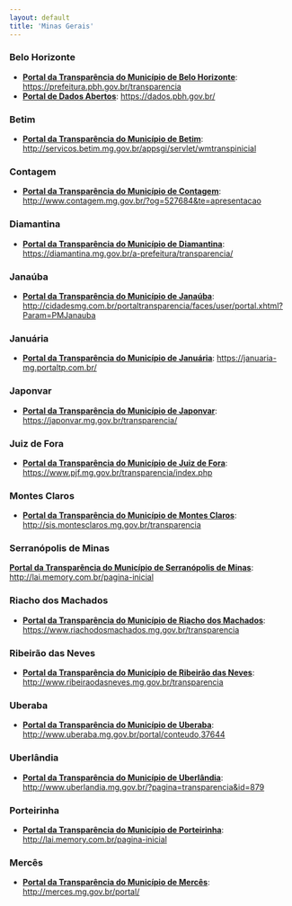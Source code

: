 ```yaml
---
layout: default
title: 'Minas Gerais'
---
```


### Belo Horizonte

- **[Portal da Transparência do Município de Belo Horizonte](https://prefeitura.pbh.gov.br/transparencia)**: https://prefeitura.pbh.gov.br/transparencia
- **[Portal de Dados Abertos](https://dados.pbh.gov.br/)**: https://dados.pbh.gov.br/

### Betim

- **[Portal da Transparência do Município de Betim](http://servicos.betim.mg.gov.br/appsgi/servlet/wmtranspinicial)**: http://servicos.betim.mg.gov.br/appsgi/servlet/wmtranspinicial

### Contagem

- **[Portal da Transparência do Município de Contagem](http://www.contagem.mg.gov.br/?og=527684&te=apresentacao)**: http://www.contagem.mg.gov.br/?og=527684&te=apresentacao

### Diamantina

- **[Portal da Transparência do Município de Diamantina](https://diamantina.mg.gov.br/a-prefeitura/transparencia/)**: https://diamantina.mg.gov.br/a-prefeitura/transparencia/

### Janaúba

- **[Portal da Transparência do Município de Janaúba](http://cidadesmg.com.br/portaltransparencia/faces/user/portal.xhtml?Param=PMJanauba)**: http://cidadesmg.com.br/portaltransparencia/faces/user/portal.xhtml?Param=PMJanauba

### Januária

- **[Portal da Transparência do Município de Januária](https://januaria-mg.portaltp.com.br/)**: https://januaria-mg.portaltp.com.br/

### Japonvar

- **[Portal da Transparência do Município de Japonvar](https://japonvar.mg.gov.br/transparencia/)**: https://japonvar.mg.gov.br/transparencia/

### Juiz de Fora

- **[Portal da Transparência do Município de Juiz de Fora](https://www.pjf.mg.gov.br/transparencia/index.php)**: https://www.pjf.mg.gov.br/transparencia/index.php

### Montes Claros

- **[Portal da Transparência do Município de Montes Claros](http://sis.montesclaros.mg.gov.br/transparencia)**: http://sis.montesclaros.mg.gov.br/transparencia

### Serranópolis de Minas

**[Portal da Transparência do Município de Serranópolis de Minas](http://lai.memory.com.br/pagina-inicial)**:
http://lai.memory.com.br/pagina-inicial

### Riacho dos Machados

- **[Portal da Transparência do Município de Riacho dos Machados](https://www.riachodosmachados.mg.gov.br/transparencia)**: https://www.riachodosmachados.mg.gov.br/transparencia

### Ribeirão das Neves

- **[Portal da Transparência do Município de Ribeirão das Neves](http://www.ribeiraodasneves.mg.gov.br/transparencia)**: http://www.ribeiraodasneves.mg.gov.br/transparencia

### Uberaba

- **[Portal da Transparência do Município de Uberaba](http://www.uberaba.mg.gov.br/portal/conteudo,37644)**: http://www.uberaba.mg.gov.br/portal/conteudo,37644

### Uberlândia

- **[Portal da Transparência do Município de Uberlândia](http://www.uberlandia.mg.gov.br/?pagina=transparencia&id=879)**: http://www.uberlandia.mg.gov.br/?pagina=transparencia&id=879

### Porteirinha

- **[Portal da Transparência do Município de Porteirinha](http://lai.memory.com.br/pagina-inicial)**: http://lai.memory.com.br/pagina-inicial

### Mercês

- **[Portal da Transparência do Município de Mercês](http://merces.mg.gov.br/portal/)**:
http://merces.mg.gov.br/portal/
